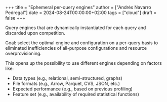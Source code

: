 +++
title = "Ephemeral per-query engines"
author = ["Andrés Navarro Pedregal"]
date = 2024-08-24T00:00:00+02:00
tags = ["cloud"]
draft = false
+++

Query engines that are dynamically instantiated for each query and discarded upon competition.

Goal: select the optimal engine and configuration on a per-query basis to eliminated inefficiencies of all-purpose configurations and resource overprovisioning.

This opens up the possibility to use different engines depending on factors like:

-   Data types (e.g., relational, semi-structured, graphs)
-   File formats (e.g., Arrow, Parquet, CVS, JSON, etc.)
-   Expected performance (e.g., based on previous profiling)
-   Feature set (e.g., availability of required statistical functions)
